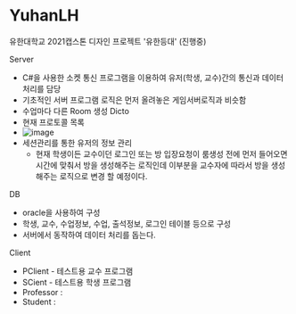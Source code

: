 # YuhanLH

유한대학교 2021캡스톤 디자인 프로젝트 '유한등대' (진행중)

Server
- C#을 사용한 소켓 통신 프로그램을 이용하여 유저(학생, 교수)간의 통신과 데이터 처리를 담당
- 기초적인 서버 프로그램 로직은 먼저 올려놓은 게임서버로직과 비슷함
- 수업마다 다른 Room 생성 Dicto 
- 현재 프로토콜 목록
- ![image](https://user-images.githubusercontent.com/73861946/141688155-03350461-05cc-464c-93cf-897a64e4d4d1.png)
- 세션관리를 통한 유저의 정보 관리
  * 현재 학생이든 교수이던 로그인 또는 방 입장요청이 룸생성 전에 먼저 들어오면 시간에 맞춰서 방을 생성해주는 로직인데 이부분을 교수자에 따라서 방을 생성해주는 로직으로 변경 할 예정이다.



DB
- oracle을 사용하여 구성
- 학생, 교수, 수업정보, 수업, 출석정보, 로그인 테이블 등으로 구성
- 서버에서 동작하여 데이터 처리를 돕는다.


Client
- PClient - 테스트용 교수 프로그램
- SCient - 테스트용 학생 프로그램
- Professor : 
- Student   :
